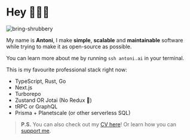 <!--
<p align="center">
  <img src="https://user-images.githubusercontent.com/29360707/146340410-2e99e81a-bf4b-40bf-ac39-9d51d5923ecd.png" width="700px" alt="profile info" />  
</p> 
-->

<!-- 
Text version:

# Hey, nice to meet you!

My name is **Antoni**, I like coding and optimising things.

I'm doing *full-stack* development professionally, focusing on *TypeScript*, *React*, *Node.js* and *GraphQL*.

I also enjoy learning new things, teaching what I know best and creating open-source software.

If you like any of my open-source projects you see below, please give them a star! 😇 -->


# Hey 👋👋👋

<p align="left">
  <img src="https://komarev.com/ghpvc/?username=bring-shrubbery&label=Profile%20views&color=0e75b6&style=flat" alt="bring-shrubbery" />
</p>

My name is **Antoni**, I make **simple**, **scalable** and **maintainable** software while trying to make it as open-source as possible.

You can learn more about me by running `ssh antoni.ai` in your terminal.

This is my favourite professional stack right now:

- TypeScript, Rust, Go
- Next.js
- Turborepo
- Zustand OR Jotai (No Redux 💩)
- tRPC or GraphQL
- Prisma + Planetscale (or other serverless SQL)

> **P.S.** You can also check out my [CV here](https://read.cv/antoni)! Or learn how you can [support me](https://github.com/bring-shrubbery/bring-shrubbery/blob/main/SUPPORT.md).
